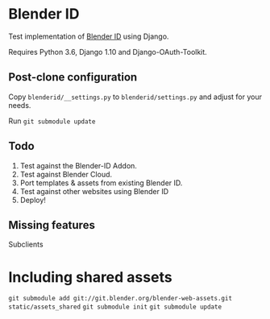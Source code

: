 Blender ID
==========

Test implementation of [Blender ID](https://www.blender.org/id/) using Django.

Requires Python 3.6, Django 1.10 and Django-OAuth-Toolkit.


## Post-clone configuration

Copy `blenderid/__settings.py` to `blenderid/settings.py` and adjust for your needs.

Run `git submodule update`


## Todo

1. Test against the Blender-ID Addon.
2. Test against Blender Cloud.
3. Port templates & assets from existing Blender ID.
4. Test against other websites using Blender ID
5. Deploy!


## Missing features

Subclients


# Including shared assets

`git submodule add git://git.blender.org/blender-web-assets.git static/assets_shared`
`git submodule init`
`git submodule update`
